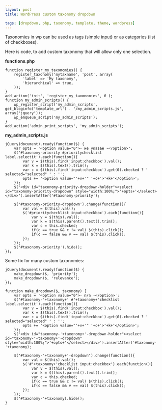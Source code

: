 ```yaml
---
layout: post
title: WordPress custom taxonomy dropdown

tags: [dropdown, php, taxonomy, template, theme, wordpress]
---
```


Taxonomies in wp can be used as tags (simple input) or as categories (list of checkboxes).

Here is code, to add custom taxonomy that will allow only one selection.

**functions.php**

    function register_my_taxonomies() {
        register_taxonomy('mytaxname', 'post', array(
            'label' => 'My taxonomy',
            'hierarchical' => true,
        ));
    }
    add_action('init', 'register_my_taxonomies', 0 );
    function my_admin_scripts() {
        wp_register_script('my_admin_scripts', get_bloginfo('template_url') . '/my_admin_scripts.js', array('jquery'));
        wp_enqueue_script('my_admin_scripts');
    }
    add_action('admin_print_scripts', 'my_admin_scripts');


**my_admin_scripts.js**

    jQuery(document).ready(function($) {
        var opts = '<option value="0">- не указан -</option>';
        $('#taxonomy-priority #prioritychecklist label.selectit').each(function(){
            var v = $(this).find('input:checkbox').val();
            var k = $(this).text().trim();
            var c = $(this).find('input:checkbox').get(0).checked ? ' selected="selected" ' : '';
            opts += '<option value="'+v+'" '+c+'>'+k+'</option>';
        });
        $('<div id="taxonomy-priority-dropdown-holder"><select id="taxonomy-priority-dropdown" style="width:100%;">'+opts+'</select></div>').insertAfter('#taxonomy-priority');

        $('#taxonomy-priority-dropdown').change(function(){
            var val = $(this).val();
            $('#prioritychecklist input:checkbox').each(function(){
                var v = $(this).val();
                var k = $(this).parent().text().trim();
                var c = this.checked;
                if(c == true && c != val) $(this).click();
                if(c == false && v == val) $(this).click();
            });
        });
        $('#taxonomy-priority').hide();
    });

Some fix for many custom taxonomies:

    jQuery(document).ready(function($) {
        make_dropdown($, 'priority');
        make_dropdown($, 'relevance');
    });

    function make_dropdown($, taxonomy) {
        var opts = '<option value="0">- n/a -</option>';
        $('#taxonomy-'+taxonomy+' #'+taxonomy+'checklist label.selectit').each(function(){
            var v = $(this).find('input:checkbox').val();
            var k = $(this).text().trim();
            var c = $(this).find('input:checkbox').get(0).checked ? ' selected="selected" ' : '';
            opts += '<option value="'+v+'" '+c+'>'+k+'</option>';
        });
        $('<div id="taxonomy-'+taxonomy+'-dropdown-holder"><select id="taxonomy-'+taxonomy+'-dropdown" style="width:100%;">'+opts+'</select></div>').insertAfter('#taxonomy-'+taxonomy);

        $('#taxonomy-'+taxonomy+'-dropdown').change(function(){
            var val = $(this).val();
            $('#'+taxonomy+'checklist input:checkbox').each(function(){
                var v = $(this).val();
                var k = $(this).parent().text().trim();
                var c = this.checked;
                if(c == true && c != val) $(this).click();
                if(c == false && v == val) $(this).click();
            });
        });
        $('#taxonomy-'+taxonomy).hide();
    }

